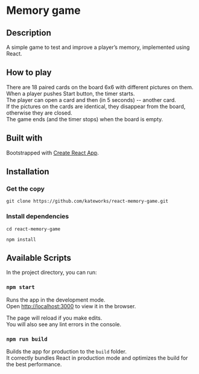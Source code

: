 # Memory game

## Description

A simple game to test and improve a player’s memory, implemented using React.


## How to play

There are 18 paired cards on the board 6x6 with different pictures on them.\
When a player pushes Start button, the timer starts.\
The player can open a card and then (in 5 seconds) -- another card.\
If the pictures on the cards are identical, they disappear from the board,
otherwise they are closed.\
The game ends (and the timer stops) when the board is empty.


## Built with

Bootstrapped with [Create React App](https://github.com/facebook/create-react-app).


## Installation

### Get the copy

`git clone https://github.com/kateworks/react-memory-game.git`

### Install dependencies

`cd react-memory-game`

`npm install`


## Available Scripts

In the project directory, you can run:

### `npm start`

Runs the app in the development mode.\
Open [http://localhost:3000](http://localhost:3000) to view it in the browser.

The page will reload if you make edits.\
You will also see any lint errors in the console.

### `npm run build`

Builds the app for production to the `build` folder.\
It correctly bundles React in production mode and optimizes the build for the best performance.



